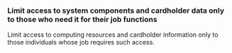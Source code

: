 ### Limit access to system components and cardholder data only to those who need it for their job functions

Limit access to computing resources and cardholder information only to those individuals whose job requires such access.
